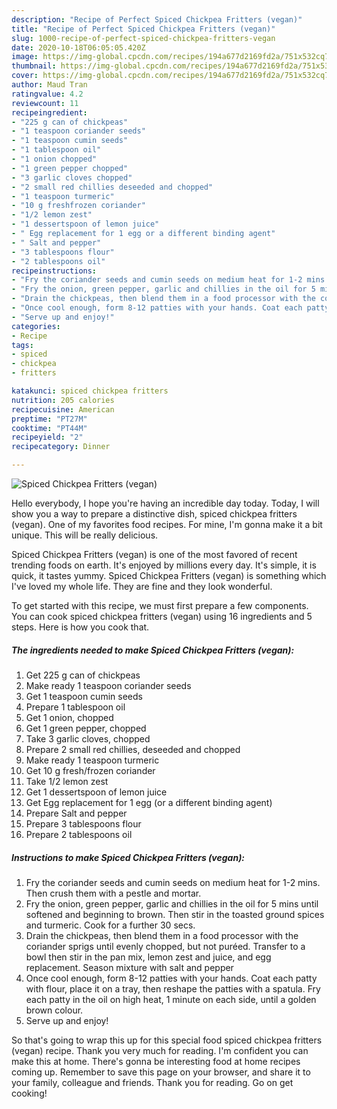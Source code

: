 ```yaml
---
description: "Recipe of Perfect Spiced Chickpea Fritters (vegan)"
title: "Recipe of Perfect Spiced Chickpea Fritters (vegan)"
slug: 1000-recipe-of-perfect-spiced-chickpea-fritters-vegan
date: 2020-10-18T06:05:05.420Z
image: https://img-global.cpcdn.com/recipes/194a677d2169fd2a/751x532cq70/spiced-chickpea-fritters-vegan-recipe-main-photo.jpg
thumbnail: https://img-global.cpcdn.com/recipes/194a677d2169fd2a/751x532cq70/spiced-chickpea-fritters-vegan-recipe-main-photo.jpg
cover: https://img-global.cpcdn.com/recipes/194a677d2169fd2a/751x532cq70/spiced-chickpea-fritters-vegan-recipe-main-photo.jpg
author: Maud Tran
ratingvalue: 4.2
reviewcount: 11
recipeingredient:
- "225 g can of chickpeas"
- "1 teaspoon coriander seeds"
- "1 teaspoon cumin seeds"
- "1 tablespoon oil"
- "1 onion chopped"
- "1 green pepper chopped"
- "3 garlic cloves chopped"
- "2 small red chillies deseeded and chopped"
- "1 teaspoon turmeric"
- "10 g freshfrozen coriander"
- "1/2 lemon zest"
- "1 dessertspoon of lemon juice"
- " Egg replacement for 1 egg or a different binding agent"
- " Salt and pepper"
- "3 tablespoons flour"
- "2 tablespoons oil"
recipeinstructions:
- "Fry the coriander seeds and cumin seeds on medium heat for 1-2 mins. Then crush them with a pestle and mortar."
- "Fry the onion, green pepper, garlic and chillies in the oil for 5 mins until softened and beginning to brown. Then stir in the toasted ground spices and turmeric. Cook for a further 30 secs."
- "Drain the chickpeas, then blend them in a food processor with the coriander sprigs until evenly chopped, but not puréed. Transfer to a bowl then stir in the pan mix, lemon zest and juice, and egg replacement. Season mixture with salt and pepper"
- "Once cool enough, form 8-12 patties with your hands. Coat each patty with flour, place it on a tray, then reshape the patties with a spatula. Fry each patty in the oil on high heat, 1 minute on each side, until a golden brown colour."
- "Serve up and enjoy!"
categories:
- Recipe
tags:
- spiced
- chickpea
- fritters

katakunci: spiced chickpea fritters 
nutrition: 205 calories
recipecuisine: American
preptime: "PT27M"
cooktime: "PT44M"
recipeyield: "2"
recipecategory: Dinner

---
```



![Spiced Chickpea Fritters (vegan)](https://img-global.cpcdn.com/recipes/194a677d2169fd2a/751x532cq70/spiced-chickpea-fritters-vegan-recipe-main-photo.jpg)

Hello everybody, I hope you're having an incredible day today. Today, I will show you a way to prepare a distinctive dish, spiced chickpea fritters (vegan). One of my favorites food recipes. For mine, I'm gonna make it a bit unique. This will be really delicious.



Spiced Chickpea Fritters (vegan) is one of the most favored of recent trending foods on earth. It's enjoyed by millions every day. It's simple, it is quick, it tastes yummy. Spiced Chickpea Fritters (vegan) is something which I've loved my whole life. They are fine and they look wonderful.


To get started with this recipe, we must first prepare a few components. You can cook spiced chickpea fritters (vegan) using 16 ingredients and 5 steps. Here is how you cook that.

<!--inarticleads1-->

##### The ingredients needed to make Spiced Chickpea Fritters (vegan):

1. Get 225 g can of chickpeas
1. Make ready 1 teaspoon coriander seeds
1. Get 1 teaspoon cumin seeds
1. Prepare 1 tablespoon oil
1. Get 1 onion, chopped
1. Get 1 green pepper, chopped
1. Take 3 garlic cloves, chopped
1. Prepare 2 small red chillies, deseeded and chopped
1. Make ready 1 teaspoon turmeric
1. Get 10 g fresh/frozen coriander
1. Take 1/2 lemon zest
1. Get 1 dessertspoon of lemon juice
1. Get  Egg replacement for 1 egg (or a different binding agent)
1. Prepare  Salt and pepper
1. Prepare 3 tablespoons flour
1. Prepare 2 tablespoons oil




<!--inarticleads2-->

##### Instructions to make Spiced Chickpea Fritters (vegan):

1. Fry the coriander seeds and cumin seeds on medium heat for 1-2 mins. Then crush them with a pestle and mortar.
1. Fry the onion, green pepper, garlic and chillies in the oil for 5 mins until softened and beginning to brown. Then stir in the toasted ground spices and turmeric. Cook for a further 30 secs.
1. Drain the chickpeas, then blend them in a food processor with the coriander sprigs until evenly chopped, but not puréed. Transfer to a bowl then stir in the pan mix, lemon zest and juice, and egg replacement. Season mixture with salt and pepper
1. Once cool enough, form 8-12 patties with your hands. Coat each patty with flour, place it on a tray, then reshape the patties with a spatula. Fry each patty in the oil on high heat, 1 minute on each side, until a golden brown colour.
1. Serve up and enjoy!




So that's going to wrap this up for this special food spiced chickpea fritters (vegan) recipe. Thank you very much for reading. I'm confident you can make this at home. There's gonna be interesting food at home recipes coming up. Remember to save this page on your browser, and share it to your family, colleague and friends. Thank you for reading. Go on get cooking!

